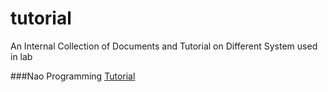 tutorial
========

An Internal Collection of Documents and Tutorial on Different System used in lab

###Nao Programming
[Tutorial](./Nao/a_guide_to_nao_programming)
